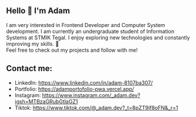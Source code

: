 ## Hello 👋 I'm Adam
I am very interested in Frontend Developer and Computer System development. I am currently an undergraduate student of Information Systems at STMIK Tegal. I enjoy exploring new technologies and constantly improving my skills. 🚀  
Feel free to check out my projects and follow with me! 

## Contact me:
- LinkedIn: https://www.linkedin.com/in/adam-8107ba307/
- Portfolio: https://adamportofolio-pwa.vercel.app/
- Instagram: https://www.instagram.com/_adam.dev?igsh=MTBzaGRubGtlaGZ1
- Tiktok: https://www.tiktok.com/@_adam.dev?_t=8pZT9if8oFN&_r=1

